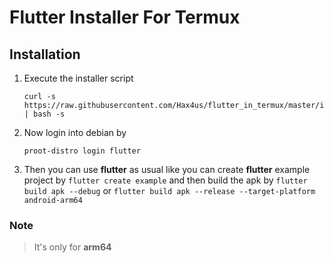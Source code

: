 # Flutter Installer For **Termux**

## Installation

1. Execute the installer script
    ```
    curl -s https://raw.githubusercontent.com/Hax4us/flutter_in_termux/master/install.sh | bash -s
    ```

2. Now login into debian by 
    ```
    proot-distro login flutter
    ```

3. Then you can use **flutter** as usual like you can create **flutter** example
   project by `flutter create example` and then build the apk by `flutter build
   apk --debug` or `flutter build apk --release --target-platform android-arm64`

### Note
> It's only for **arm64**
